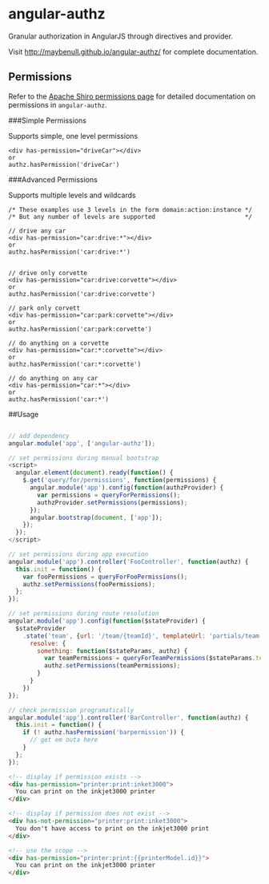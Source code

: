# angular-authz

Granular authorization in AngularJS through directives and provider.  

Visit http://maybenull.github.io/angular-authz/ for complete documentation.

## Permissions

Refer to the [Apache Shiro permissions page](https://shiro.apache.org/permissions.html) for detailed documentation on permissions in `angular-authz`.

###Simple Permissions

Supports simple, one level permissions

```
<div has-permission="driveCar"></div>
or
authz.hasPermission('driveCar')
```

###Advanced Permissions

Supports multiple levels and wildcards

```
/* These examples use 3 levels in the form domain:action:instance */
/* But any number of levels are supported                         */

// drive any car
<div has-permission="car:drive:*"></div>
or
authz.hasPermission('car:drive:*')


// drive only corvette
<div has-permission="car:drive:corvette"></div>
or
authz.hasPermission('car:drive:corvette')

// park only corvett
<div has-permission="car:park:corvette"></div>
or
authz.hasPermission('car:park:corvette')

// do anything on a corvette
<div has-permission="car:*:corvette"></div>
or
authz.hasPermission('car:*:corvette')

// do anything on any car
<div has-permission="car:*"></div>
or
authz.hasPermission('car:*')

```


##Usage

```javascript

// add dependency
angular.module('app', ['angular-authz']);

// set permissions during manual bootstrap
<script>
  angular.element(document).ready(function() {
    $.get('query/for/permissions', function(permissions) {
      angular.module('app').config(function(authzProvider) {
        var permissions = queryForPermissions();
        authzProvider.setPermissions(permissions);
      });
      angular.bootstrap(document, ['app']);
    });
  });
</script>

// set permissions during app execution
angular.module('app').controller('FooController', function(authz) {
  this.init = function() {
    var fooPermissions = queryForFooPermissions(); 
    authz.setPermissions(fooPermissions);
  };
});

// set permissions during route resolution
angular.module('app').config(function($stateProvider) {
  $stateProvider
    .state('team', {url: '/team/{teamId}', templateUrl: 'partials/team.html',
      resolve: {
        something: function($stateParams, authz) {
          var teamPermissions = queryForTeamPermissions($stateParams.teamId); 
          authz.setPermissions(teamPermissions);
        }
      }
    })
});

// check permission programatically
angular.module('app').controller('BarController', function(authz) {
  this.init = function() {
    if (! authz.hasPermission('barpermission')) {
      // get em outa here
    }
  };
});

```
```html
<!-- display if permission exists -->
<div has-permission="printer:print:inket3000">
  You can print on the inkjet3000 printer
</div>

<!-- display if permission does not exist -->
<div has-not-permission="printer:print:inket3000">
  You don't have access to print on the inkjet3000 print
</div>

<!-- use the scope -->
<div has-permission="printer:print:{{printerModel.id}}">
  You can print on the inkjet3000 printer
</div>
```
